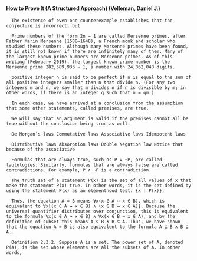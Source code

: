 #### How to Prove It (A Structured Approach) (Velleman, Daniel J.)
      The existence of even one counterexample establishes that the conjecture is incorrect, but

      Prime numbers of the form 2n − 1 are called Mersenne primes, after Father Marin Mersenne (1588–1648), a French monk and scholar who studied these numbers. Although many Mersenne primes have been found, it is still not known if there are infinitely many of them. Many of the largest known prime numbers are Mersenne primes. As of this writing (February 2019), the largest known prime number is the Mersenne prime 282,589,933 − 1, a number with 24,862,048 digits.

      positive integer n is said to be perfect if n is equal to the sum of all positive integers smaller than n that divide n. (For any two integers m and n, we say that m divides n if n is divisible by m; in other words, if there is an integer q such that n = qm.)

      In each case, we have arrived at a conclusion from the assumption that some other statements, called premises, are true.

      We will say that an argument is valid if the premises cannot all be true without the conclusion being true as well.

      De Morgan’s laws Commutative laws Associative laws Idempotent laws

      Distributive laws Absorption laws Double Negation law Notice that because of the associative

      Formulas that are always true, such as P ∨ ¬P, are called tautologies. Similarly, formulas that are always false are called contradictions. For example, P ∧ ¬P is a contradiction.

      The truth set of a statement P(x) is the set of all values of x that make the statement P(x) true. In other words, it is the set defined by using the statement P(x) as an elementhood test: {x | P(x)}.

      Thus, the equation A = B means ∀x(x ∈ A ↔ x ∈ B), which is equivalent to ∀x[(x ∈ A → x ∈ B) ∧ (x ∈ B → x ∈ A)]. Because the universal quantifier distributes over conjunction, this is equivalent to the formula ∀x(x ∈ A → x ∈ B) ∧ ∀x(x ∈ B → x ∈ A), and by the definition of subset this means A ⊆ B ∧ B ⊆ A. Thus, we have shown that the equation A = B is also equivalent to the formula A ⊆ B ∧ B ⊆ A.

      Definition 2.3.2. Suppose A is a set. The power set of A, denoted P(A), is the set whose elements are all the subsets of A. In other words,


